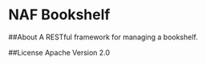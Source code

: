 # NAF Bookshelf

##About
A RESTful framework for managing a bookshelf.

##License
Apache Version 2.0

